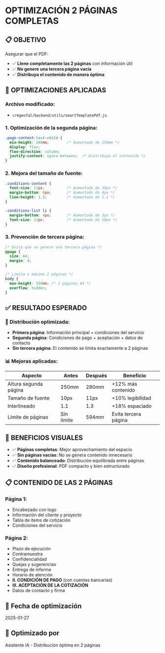 # OPTIMIZACIÓN 2 PÁGINAS COMPLETAS

## 📋 **OBJETIVO**

Asegurar que el PDF:
- ✅ **Llene completamente las 2 páginas** con información útil
- ✅ **No genere una tercera página vacía**
- ✅ **Distribuya el contenido de manera óptima**

## 🔧 **OPTIMIZACIONES APLICADAS**

### **Archivo modificado:**
- `crmgeofal/backend/utils/smartTemplatePdf.js`

### **1. Optimización de la segunda página:**

```css
.page-content:last-child {
  min-height: 280mm;        /* Aumentado de 250mm */
  display: flex;
  flex-direction: column;
  justify-content: space-between;  /* Distribuye el contenido */
}
```

### **2. Mejora del tamaño de fuente:**

```css
.conditions-content {
  font-size: 11px;          /* Aumentado de 10px */
  margin-bottom: 6px;       /* Aumentado de 4px */
  line-height: 1.3;         /* Aumentado de 1.1 */
}

.conditions-list li {
  margin-bottom: 4px;       /* Aumentado de 3px */
  font-size: 11px;          /* Aumentado de 10px */
}
```

### **3. Prevención de tercera página:**

```css
/* Evita que se genere una tercera página */
@page {
  size: A4;
  margin: 0;
}

/* Limita a máximo 2 páginas */
body {
  max-height: 594mm; /* 2 páginas A4 */
  overflow: hidden;
}
```

## ✅ **RESULTADO ESPERADO**

### **🎯 Distribución optimizada:**

- **Primera página**: Información principal + condiciones del servicio
- **Segunda página**: Condiciones de pago + aceptación + datos de contacto
- **Sin tercera página**: El contenido se limita exactamente a 2 páginas

### **📊 Mejoras aplicadas:**

| Aspecto | Antes | Después | Beneficio |
|---------|-------|---------|-----------|
| Altura segunda página | 250mm | 280mm | +12% más contenido |
| Tamaño de fuente | 10px | 11px | +10% legibilidad |
| Interlineado | 1.1 | 1.3 | +18% espaciado |
| Límite de páginas | Sin límite | 594mm | Evita tercera página |

## 🎨 **BENEFICIOS VISUALES**

- ✅ **Páginas completas**: Mejor aprovechamiento del espacio
- ✅ **Sin páginas vacías**: No se genera contenido innecesario
- ✅ **Contenido balanceado**: Distribución equilibrada entre páginas
- ✅ **Diseño profesional**: PDF compacto y bien estructurado

## 📋 **CONTENIDO DE LAS 2 PÁGINAS**

### **Página 1:**
- Encabezado con logo
- Información del cliente y proyecto
- Tabla de ítems de cotización
- Condiciones del servicio

### **Página 2:**
- Plazo de ejecución
- Contramuestra
- Confidencialidad
- Quejas y sugerencias
- Entrega de informe
- Horario de atención
- **II. CONDICIÓN DE PAGO** (con cuentas bancarias)
- **III. ACEPTACIÓN DE LA COTIZACIÓN**
- Datos de contacto y firma

## 📅 **Fecha de optimización**
2025-01-27

## 👤 **Optimizado por**
Asistente IA - Distribución óptima en 2 páginas
